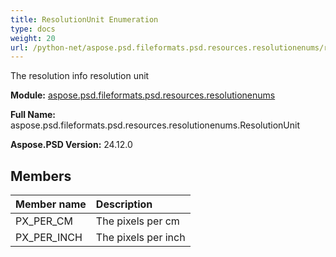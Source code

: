 ```yaml
---
title: ResolutionUnit Enumeration
type: docs
weight: 20
url: /python-net/aspose.psd.fileformats.psd.resources.resolutionenums/resolutionunit/
---
```


The resolution info resolution unit

**Module:** [aspose.psd.fileformats.psd.resources.resolutionenums](/psd/python-net/aspose.psd.fileformats.psd.resources.resolutionenums/)

**Full Name:** aspose.psd.fileformats.psd.resources.resolutionenums.ResolutionUnit

**Aspose.PSD Version:** 24.12.0

## **Members**
| **Member name** | **Description** |
| :- | :- |
| PX_PER_CM | The pixels per cm |
| PX_PER_INCH | The pixels per inch |
